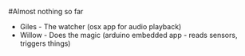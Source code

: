 #Almost nothing so far

- Giles - The watcher (osx app for audio playback)
- Willow - Does the magic (arduino embedded app - reads sensors, triggers things)
